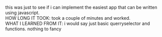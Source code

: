 this was just to see if i can implement the easiest app that can be written using javascript.<br>
 HOW LONG IT TOOK: took a couple of minutes and worked.<br>
 WHAT I LEARNED FROM IT: i would say just basic querryselector and functions. nothing to fancy
 
